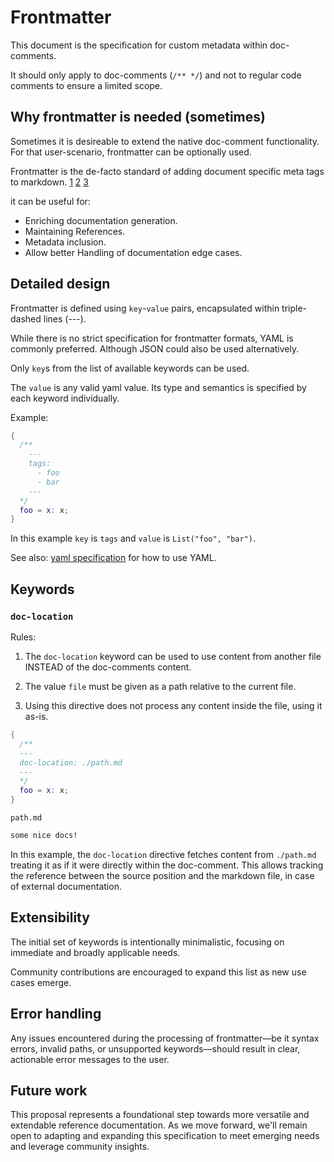 # Frontmatter

This document is the specification for custom metadata within doc-comments.

It should only apply to doc-comments (`/** */`) and not to regular code comments to ensure a limited scope.

## Why frontmatter is needed (sometimes)

Sometimes it is desireable to extend the native doc-comment functionality. For that user-scenario, frontmatter can be optionally used.

Frontmatter is the de-facto standard of adding document specific meta tags to markdown. [1](https://docs.github.com/en/contributing/writing-for-github-docs/using-yaml-frontmatter) [2](https://jekyllrb.com/docs/front-matter/) [3](https://starlight.astro.build/reference/frontmatter/)

it can be useful for:

- Enriching documentation generation.
- Maintaining References.
- Metadata inclusion.
- Allow better Handling of documentation edge cases.

## Detailed design

Frontmatter is defined using `key`-`value` pairs, encapsulated within triple-dashed lines (---).

While there is no strict specification for frontmatter formats, YAML is commonly preferred.
Although JSON could also be used alternatively.

Only `key`s from the list of available keywords can be used.

The `value` is any valid yaml value. Its type and semantics is specified by each keyword individually.

Example:

```nix
{
  /** 
    ---
    tags:
      - foo
      - bar
    ---
  */
  foo = x: x;
}
```

In this example `key` is `tags` and `value` is `List("foo", "bar")`.

See also: [yaml specification](https://yaml.org/spec/1.2.2/) for how to use YAML.

## Keywords

### `doc-location`

Rules:

1. The `doc-location` keyword can be used to use content from another file INSTEAD of the doc-comments content.

2. The value `file` must be given as a path relative to the current file.

3. Using this directive does not process any content inside the file, using it as-is.

```nix
{
  /** 
  ---
  doc-location: ./path.md
  ---
  */
  foo = x: x;
}
```

`path.md`
```md
some nice docs!
```

In this example, the `doc-location` directive fetches content from `./path.md` treating it as if it were directly within the doc-comment.
This allows tracking the reference between the source position and the markdown file, in case of external documentation.

## Extensibility

The initial set of keywords is intentionally minimalistic, focusing on immediate and broadly applicable needs.

Community contributions are encouraged to expand this list as new use cases emerge.

## Error handling

Any issues encountered during the processing of frontmatter—be it syntax errors, invalid paths, or unsupported keywords—should result in clear, actionable error messages to the user.

## Future work

This proposal represents a foundational step towards more versatile and extendable reference documentation.
As we move forward, we'll remain open to adapting and expanding this specification to meet emerging needs and leverage community insights.
